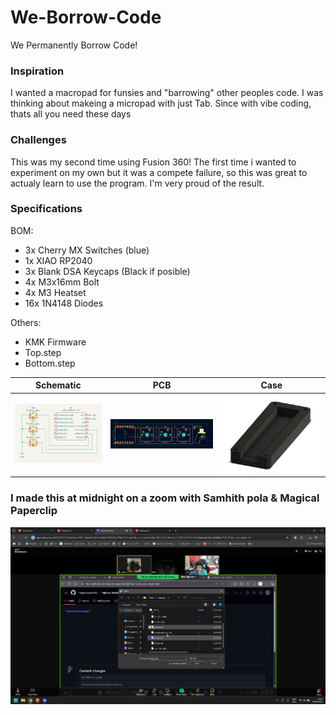 # We-Borrow-Code
We Permanently Borrow Code!

### Inspiration
I wanted a macropad for funsies and "barrowing" other peoples code.
I was thinking about makeing a micropad with just Tab. Since with vibe coding, thats all you need these days

### Challenges

This was my second time using Fusion 360! The first time i wanted to experiment on my own but it was a compete failure, so this was great to actualy learn to use the program. I'm very proud of the result.

### Specifications

BOM: 
- 3x Cherry MX Switches (blue)
- 1x XIAO RP2040
- 3x Blank DSA Keycaps (Black if posible)
- 4x M3x16mm Bolt
- 4x M3 Heatset
- 16x 1N4148 Diodes

Others:
- KMK Firmware
- Top.step 
- Bottom.step

Schematic            |  PCB         |   Case
:-------------------------:|:-------------------------:|:-------------------------:|
![image](images/schematic.png)    |  ![image](images/pcb.png)  | ![image](images/fusion.png)


### I made this at midnight on a zoom with Samhith pola & Magical Paperclip
![image](images/zoom.png)
